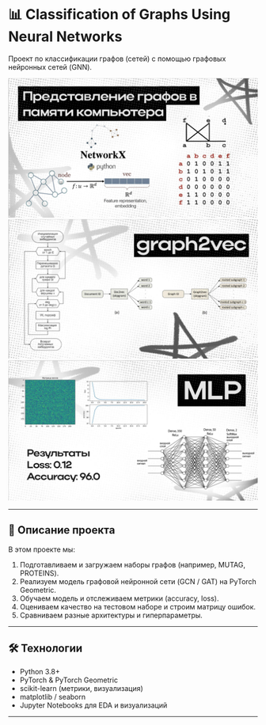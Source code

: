 # 📊 Classification of Graphs Using Neural Networks

Проект по классификации графов (сетей) с помощью графовых нейронных сетей (GNN).

![Overview](./Screenshots/1.png)  
![Confusion Matrix](./Screenshots/2.png)  
![Training Loss](./Screenshots/3.png)  

---

## 📌 Описание проекта

В этом проекте мы:

1. Подготавливаем и загружаем наборы графов (например, MUTAG, PROTEINS).  
2. Реализуем модель графовой нейронной сети (GCN / GAT) на PyTorch Geometric.  
3. Обучаем модель и отслеживаем метрики (accuracy, loss).  
4. Оцениваем качество на тестовом наборе и строим матрицу ошибок.  
5. Сравниваем разные архитектуры и гиперпараметры.

---

## 🛠️ Технологии

- Python 3.8+  
- PyTorch & PyTorch Geometric  
- scikit-learn (метрики, визуализация)  
- matplotlib / seaborn  
- Jupyter Notebooks для EDA и визуализаций  

---
